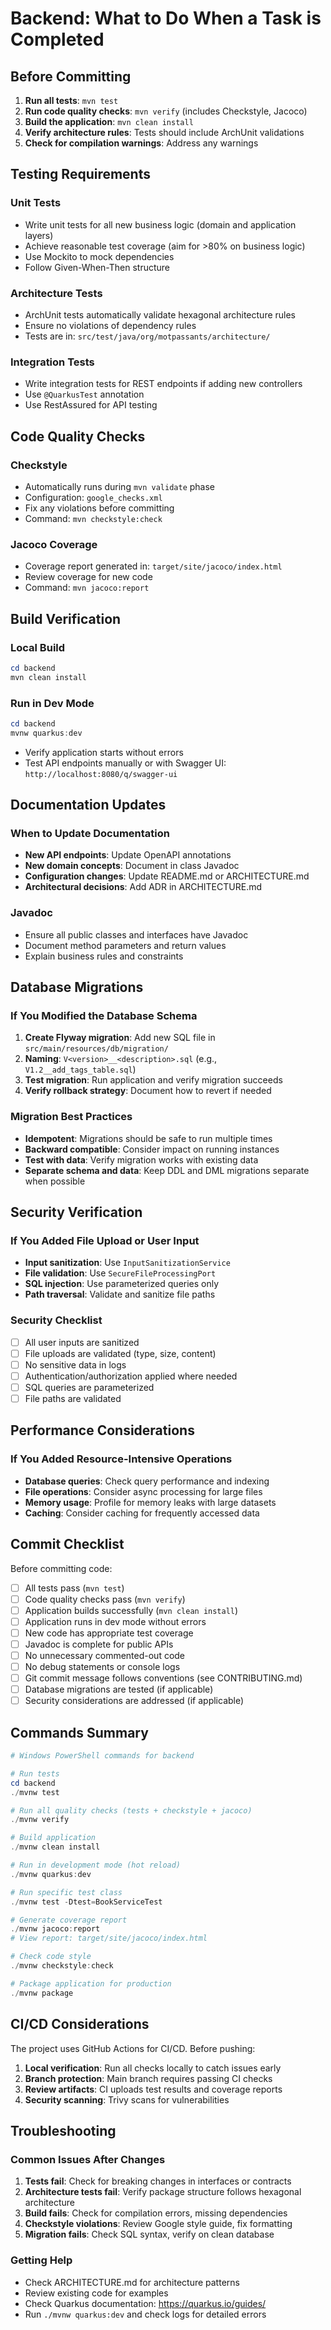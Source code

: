 # Backend: What to Do When a Task is Completed

## Before Committing
1. **Run all tests**: `mvn test`
2. **Run code quality checks**: `mvn verify` (includes Checkstyle, Jacoco)
3. **Build the application**: `mvn clean install`
4. **Verify architecture rules**: Tests should include ArchUnit validations
5. **Check for compilation warnings**: Address any warnings

## Testing Requirements
### Unit Tests
- Write unit tests for all new business logic (domain and application layers)
- Achieve reasonable test coverage (aim for >80% on business logic)
- Use Mockito to mock dependencies
- Follow Given-When-Then structure

### Architecture Tests
- ArchUnit tests automatically validate hexagonal architecture rules
- Ensure no violations of dependency rules
- Tests are in: `src/test/java/org/motpassants/architecture/`

### Integration Tests
- Write integration tests for REST endpoints if adding new controllers
- Use `@QuarkusTest` annotation
- Use RestAssured for API testing

## Code Quality Checks
### Checkstyle
- Automatically runs during `mvn validate` phase
- Configuration: `google_checks.xml`
- Fix any violations before committing
- Command: `mvn checkstyle:check`

### Jacoco Coverage
- Coverage report generated in: `target/site/jacoco/index.html`
- Review coverage for new code
- Command: `mvn jacoco:report`

## Build Verification
### Local Build
```powershell
cd backend
mvn clean install
```

### Run in Dev Mode
```powershell
cd backend
mvnw quarkus:dev
```
- Verify application starts without errors
- Test API endpoints manually or with Swagger UI: `http://localhost:8080/q/swagger-ui`

## Documentation Updates
### When to Update Documentation
- **New API endpoints**: Update OpenAPI annotations
- **New domain concepts**: Document in class Javadoc
- **Configuration changes**: Update README.md or ARCHITECTURE.md
- **Architectural decisions**: Add ADR in ARCHITECTURE.md

### Javadoc
- Ensure all public classes and interfaces have Javadoc
- Document method parameters and return values
- Explain business rules and constraints

## Database Migrations
### If You Modified the Database Schema
1. **Create Flyway migration**: Add new SQL file in `src/main/resources/db/migration/`
2. **Naming**: `V<version>__<description>.sql` (e.g., `V1.2__add_tags_table.sql`)
3. **Test migration**: Run application and verify migration succeeds
4. **Verify rollback strategy**: Document how to revert if needed

### Migration Best Practices
- **Idempotent**: Migrations should be safe to run multiple times
- **Backward compatible**: Consider impact on running instances
- **Test with data**: Verify migration works with existing data
- **Separate schema and data**: Keep DDL and DML migrations separate when possible

## Security Verification
### If You Added File Upload or User Input
- **Input sanitization**: Use `InputSanitizationService`
- **File validation**: Use `SecureFileProcessingPort`
- **SQL injection**: Use parameterized queries only
- **Path traversal**: Validate and sanitize file paths

### Security Checklist
- [ ] All user inputs are sanitized
- [ ] File uploads are validated (type, size, content)
- [ ] No sensitive data in logs
- [ ] Authentication/authorization applied where needed
- [ ] SQL queries are parameterized
- [ ] File paths are validated

## Performance Considerations
### If You Added Resource-Intensive Operations
- **Database queries**: Check query performance and indexing
- **File operations**: Consider async processing for large files
- **Memory usage**: Profile for memory leaks with large datasets
- **Caching**: Consider caching for frequently accessed data

## Commit Checklist
Before committing code:
- [ ] All tests pass (`mvn test`)
- [ ] Code quality checks pass (`mvn verify`)
- [ ] Application builds successfully (`mvn clean install`)
- [ ] Application runs in dev mode without errors
- [ ] New code has appropriate test coverage
- [ ] Javadoc is complete for public APIs
- [ ] No unnecessary commented-out code
- [ ] No debug statements or console logs
- [ ] Git commit message follows conventions (see CONTRIBUTING.md)
- [ ] Database migrations are tested (if applicable)
- [ ] Security considerations are addressed (if applicable)

## Commands Summary
```powershell
# Windows PowerShell commands for backend

# Run tests
cd backend
./mvnw test

# Run all quality checks (tests + checkstyle + jacoco)
./mvnw verify

# Build application
./mvnw clean install

# Run in development mode (hot reload)
./mvnw quarkus:dev

# Run specific test class
./mvnw test -Dtest=BookServiceTest

# Generate coverage report
./mvnw jacoco:report
# View report: target/site/jacoco/index.html

# Check code style
./mvnw checkstyle:check

# Package application for production
./mvnw package
```

## CI/CD Considerations
The project uses GitHub Actions for CI/CD. Before pushing:
1. **Local verification**: Run all checks locally to catch issues early
2. **Branch protection**: Main branch requires passing CI checks
3. **Review artifacts**: CI uploads test results and coverage reports
4. **Security scanning**: Trivy scans for vulnerabilities

## Troubleshooting
### Common Issues After Changes
1. **Tests fail**: Check for breaking changes in interfaces or contracts
2. **Architecture tests fail**: Verify package structure follows hexagonal architecture
3. **Build fails**: Check for compilation errors, missing dependencies
4. **Checkstyle violations**: Review Google style guide, fix formatting
5. **Migration fails**: Check SQL syntax, verify on clean database

### Getting Help
- Check ARCHITECTURE.md for architecture patterns
- Review existing code for examples
- Check Quarkus documentation: https://quarkus.io/guides/
- Run `./mvnw quarkus:dev` and check logs for detailed errors

